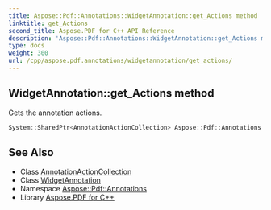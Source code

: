 ```yaml
---
title: Aspose::Pdf::Annotations::WidgetAnnotation::get_Actions method
linktitle: get_Actions
second_title: Aspose.PDF for C++ API Reference
description: 'Aspose::Pdf::Annotations::WidgetAnnotation::get_Actions method. Gets the annotation actions in C++.'
type: docs
weight: 300
url: /cpp/aspose.pdf.annotations/widgetannotation/get_actions/
---
```

## WidgetAnnotation::get_Actions method


Gets the annotation actions.

```cpp
System::SharedPtr<AnnotationActionCollection> Aspose::Pdf::Annotations::WidgetAnnotation::get_Actions() const
```

## See Also

* Class [AnnotationActionCollection](../../annotationactioncollection/)
* Class [WidgetAnnotation](../)
* Namespace [Aspose::Pdf::Annotations](../../)
* Library [Aspose.PDF for C++](../../../)
